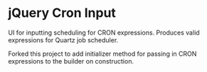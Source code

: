 # jQuery Cron Input

UI for inputting scheduling for CRON expressions. Produces valid expressions for Quartz job scheduler.

Forked this project to add initializer method for passing in CRON expressions to the builder on construction.


<!-- Try [DEMO](https://sotux.github.io/jquery-cron-quartz/) -->
